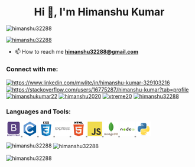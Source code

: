 <h1 align="center">Hi 👋, I'm Himanshu Kumar</h1>
<p align="left"> <img src="https://komarev.com/ghpvc/?username=himanshu32288&label=Profile%20views&color=0e75b6&style=flat" alt="himanshu32288" /> </p>

<p align="left"> <a href="https://github.com/ryo-ma/github-profile-trophy"><img src="https://github-profile-trophy.vercel.app/?username=himanshu32288" alt="himanshu32288" /></a> </p>

- 📫 How to reach me **himanshu32288@gmail.com**

<h3 align="left">Connect with me:</h3>
<p align="left">
<a href="https://linkedin.com/in/https://www.linkedin.com/mwlite/in/himanshu-kumar-329103216" target="blank"><img align="center" src="https://raw.githubusercontent.com/rahuldkjain/github-profile-readme-generator/master/src/images/icons/Social/linked-in-alt.svg" alt="https://www.linkedin.com/mwlite/in/himanshu-kumar-329103216" height="30" width="40" /></a>
<a href="https://stackoverflow.com/users/16775287/himanshu-kumar?tab=profile" target="blank"><img align="center" src="https://raw.githubusercontent.com/rahuldkjain/github-profile-readme-generator/master/src/images/icons/Social/stack-overflow.svg" alt="https://stackoverflow.com/users/16775287/himanshu-kumar?tab=profile" height="30" width="40" /></a>
<a href="https://kaggle.com/himanshukumar22" target="blank"><img align="center" src="https://raw.githubusercontent.com/rahuldkjain/github-profile-readme-generator/master/src/images/icons/Social/kaggle.svg" alt="himanshukumar22" height="30" width="40" /></a>
<a href="https://www.codechef.com/users/himanshu2020" target="blank"><img align="center" src="https://cdn.jsdelivr.net/npm/simple-icons@3.1.0/icons/codechef.svg" alt="himanshu2020" height="30" width="40" /></a>
<a href="https://www.leetcode.com/xtreme20" target="blank"><img align="center" src="https://raw.githubusercontent.com/rahuldkjain/github-profile-readme-generator/master/src/images/icons/Social/leet-code.svg" alt="xtreme20" height="30" width="40" /></a>
<a href="https://auth.geeksforgeeks.org/user/himanshu32288" target="blank"><img align="center" src="https://raw.githubusercontent.com/rahuldkjain/github-profile-readme-generator/master/src/images/icons/Social/geeks-for-geeks.svg" alt="himanshu32288" height="30" width="40" /></a>
</p>

<h3 align="left">Languages and Tools:</h3>
<p align="left"> <a href="https://getbootstrap.com" target="_blank"> <img src="https://raw.githubusercontent.com/devicons/devicon/master/icons/bootstrap/bootstrap-plain-wordmark.svg" alt="bootstrap" width="40" height="40"/> </a> <a href="https://www.cprogramming.com/" target="_blank"> <img src="https://raw.githubusercontent.com/devicons/devicon/master/icons/c/c-original.svg" alt="c" width="40" height="40"/> </a> <a href="https://www.w3schools.com/css/" target="_blank"> <img src="https://raw.githubusercontent.com/devicons/devicon/master/icons/css3/css3-original-wordmark.svg" alt="css3" width="40" height="40"/> </a> <a href="https://expressjs.com" target="_blank"> <img src="https://raw.githubusercontent.com/devicons/devicon/master/icons/express/express-original-wordmark.svg" alt="express" width="40" height="40"/> </a> <a href="https://www.w3.org/html/" target="_blank"> <img src="https://raw.githubusercontent.com/devicons/devicon/master/icons/html5/html5-original-wordmark.svg" alt="html5" width="40" height="40"/> </a> <a href="https://developer.mozilla.org/en-US/docs/Web/JavaScript" target="_blank"> <img src="https://raw.githubusercontent.com/devicons/devicon/master/icons/javascript/javascript-original.svg" alt="javascript" width="40" height="40"/> </a> <a href="https://www.mongodb.com/" target="_blank"> <img src="https://raw.githubusercontent.com/devicons/devicon/master/icons/mongodb/mongodb-original-wordmark.svg" alt="mongodb" width="40" height="40"/> </a> <a href="https://nodejs.org" target="_blank"> <img src="https://raw.githubusercontent.com/devicons/devicon/master/icons/nodejs/nodejs-original-wordmark.svg" alt="nodejs" width="40" height="40"/> </a> <a href="https://www.python.org" target="_blank"> <img src="https://raw.githubusercontent.com/devicons/devicon/master/icons/python/python-original.svg" alt="python" width="40" height="40"/> </a> </p>

<p><img align="left" src="https://github-readme-stats.vercel.app/api/top-langs?username=himanshu32288&show_icons=true&locale=en&layout=compact" alt="himanshu32288" /></p>

<p>&nbsp;<img align="center" src="https://github-readme-stats.vercel.app/api?username=himanshu32288&show_icons=true&locale=en" alt="himanshu32288" /></p>

<p><img align="center" src="https://github-readme-streak-stats.herokuapp.com/?user=himanshu32288&" alt="himanshu32288" /></p>
